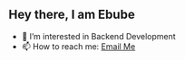 ## Hey there, I am Ebube

<!--
**iamebube-ekpe/iamebube-ekpe** is a ✨ _special_ ✨ repository because its `README.md` (this file) appears on your GitHub profile.

Here are some ideas to get you started:
-->

- 🌱 I’m interested in Backend Development 
- 📫 How to reach me: [Email Me](mailto:victoekpe11@gmail.com?subject=Lets%20Collaborate) 
